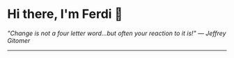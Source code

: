 <h1>Hi there, I'm Ferdi 👋</h1>

<p><em>
  "Change is not a four letter word...but often your reaction to it is!" — Jeffrey Gitomer
</em></p>

---
